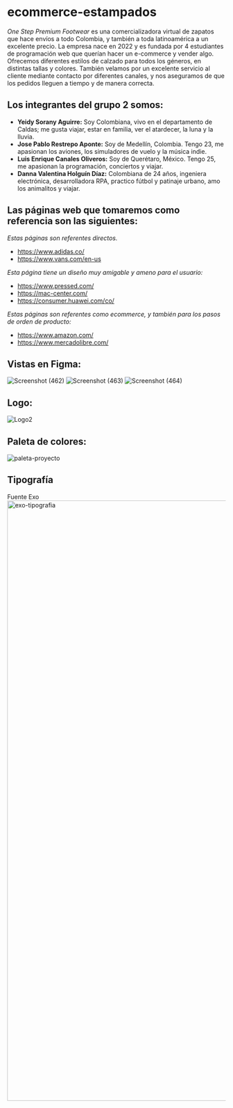 # ecommerce-estampados

_One Step Premium Footwear_ es una comercializadora virtual de zapatos que hace envíos a todo Colombia, y también a toda latinoamérica a un excelente precio. La empresa nace en 2022 y es fundada por 4 estudiantes de programación web que querían hacer un e-commerce y vender algo. Ofrecemos diferentes estilos de calzado para todos los géneros, en distintas tallas y colores. También velamos por un excelente servicio al cliente mediante contacto por diferentes canales, y nos aseguramos de que los pedidos lleguen a tiempo y de manera correcta.


## Los integrantes del grupo 2 somos:

- **Yeidy Sorany Aguirre:** Soy Colombiana, vivo en el departamento de Caldas; me gusta viajar, estar en familia, ver el atardecer, la luna y la lluvia.
- **Jose Pablo Restrepo Aponte:** Soy de Medellín, Colombia. Tengo 23, me apasionan los aviones, los simuladores de vuelo y la música indie.
- **Luis Enrique Canales Oliveros:** Soy de Querétaro, México. Tengo 25, me apasionan la programación, conciertos y viajar.
- **Danna Valentina Holguín Díaz:** Colombiana de 24 años, ingeniera electrónica, desarrolladora RPA, practico fútbol y patinaje urbano, amo los animalitos y viajar.

## Las páginas web que tomaremos como referencia son las siguientes:

_Estas páginas son referentes directos._
- https://www.adidas.co/
- https://www.vans.com/en-us

_Esta página tiene un diseño muy amigable y ameno para el usuario:_
- https://www.pressed.com/
- https://mac-center.com/
- https://consumer.huawei.com/co/

_Estas páginas son referentes como ecommerce, y también para los pasos de orden de producto:_
- https://www.amazon.com/
- https://www.mercadolibre.com/

## Vistas en Figma:

![Screenshot (462)](https://user-images.githubusercontent.com/114521915/201156995-32c63582-e257-4a9c-b456-1196a2a8c1ac.png)
![Screenshot (463)](https://user-images.githubusercontent.com/114521915/201157000-386904ef-1680-4913-862c-4ca0e65063d2.png)
![Screenshot (464)](https://user-images.githubusercontent.com/114521915/201157003-971b79cd-a8c9-4fa0-b251-c8919968f870.png)

## Logo:
![Logo2](https://user-images.githubusercontent.com/114540634/206611058-bb70ae97-953b-4af0-8b76-93d71ffabf9a.png)

## Paleta de colores:
![paleta-proyecto](https://user-images.githubusercontent.com/114540634/206610182-f23595df-4799-4948-942b-22c90f9be390.png)

## Tipografía
Fuente Exo
<img width="1380" alt="exo-tipografia" src="https://user-images.githubusercontent.com/114540634/206610576-d33b4153-817b-4166-ba8e-88c4a7709d53.png">
